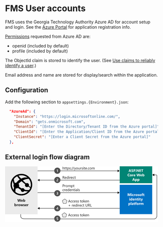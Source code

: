 # FMS User accounts

FMS uses the Georgia Technology Authority Azure AD for account setup and login. 
See the [Azure Portal](https://portal.azure.com/#blade/Microsoft_AAD_RegisteredApps/ApplicationMenuBlade/Overview/appId/8a4c7829-92fa-4363-b257-c97e38f7711f/isMSAApp/) 
for application registration info.

[Permissions](https://learn.microsoft.com/en-us/entra/identity-platform/permissions-consent-overview) 
requested from Azure AD are:

* openid (included by default)
* profile (included by default)

The ObjectId claim is stored to identify the user. (See 
[Use claims to reliably identify a user](https://learn.microsoft.com/en-us/entra/identity-platform/id-token-claims-reference#use-claims-to-reliably-identify-a-user).)

Email address and name are stored for display/search within the application.

## Configuration

Add the following section to `appsettings.{Environment}.json`:

```json
  "AzureAd": {
    "Instance": "https://login.microsoftonline.com/",
    "Domain": "gets.onmicrosoft.com",
    "TenantId": "[Enter the Directory/Tenant ID from the Azure portal]",
    "ClientId": "[Enter the Application/Client ID from the Azure portal]",
    "ClientSecret": "[Enter a Client Secret from the Azure portal]"
  },
```

## External login flow diagram

![](img/login-flow.svg)
